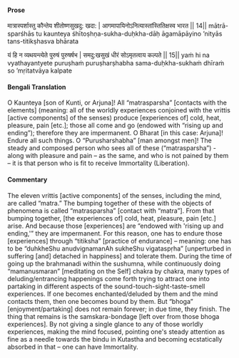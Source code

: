 #### Prose 

मात्रास्पर्शास्तु कौन्तेय शीतोष्णसुखदु: खदा: |
आगमापायिनोऽनित्यास्तांस्तितिक्षस्व भारत || 14||
mātrā-sparśhās tu kaunteya śhītoṣhṇa-sukha-duḥkha-dāḥ
āgamāpāyino ’nityās tans-titikṣhasva bhārata

यं हि न व्यथयन्त्येते पुरुषं पुरुषर्षभ |
समदु:खसुखं धीरं सोऽमृतत्वाय कल्पते || 15||
yaṁ hi na vyathayantyete puruṣhaṁ puruṣharṣhabha
sama-duḥkha-sukhaṁ dhīraṁ so ’mṛitatvāya kalpate

 #### Bengali Translation 

O Kaunteya [son of Kunti, or Arjuna]! All “matrasparsha” [contacts with the elements] (meaning: all of the worldly experiences conjoined with the vrittis [active components] of the senses) produce [experiences of] cold, heat, pleasure, pain [etc.]; those all come and go (endowed with “rising up and ending”); therefore they are impermanent. O Bharat [in this case: Arjuna]! Endure all such things. O “Purusharshabha” [man amongst men]! The steady and composed person who sees all of these (“matrasparsha”) - along with pleasure and pain – as the same, and who is not pained by them – it is that person who is fit to receive Immortality (Liberation).

 #### Commentary 

The eleven vrittis [active components] of the senses, including the mind, are called “matra.” The bumping together of these with the objects of phenomena is called “matrasparsha” [contact with “matra”]. From that bumping together, [the experiences of] cold, heat, pleasure, pain [etc.] arise. And because those [experiences] are “endowed with 'rising up and ending,'” they are impermanent. For this reason, one has to endure those [experiences] through “titiksha” [practice of endurance] – meaning: one has to be “duhkheShu anudvignamanAh sukheShu vigataspṛha” [unperturbed in suffering [and] detached in happiness] and tolerate them. During the time of going up the brahmanadi within the sushumna, while continuously doing “mamanusmaran” [meditating on the Self] chakra by chakra, many types of deluding/entrancing happenings come forth trying to attract one into partaking in different aspects of the sound-touch-sight-taste-smell experiences. If one becomes enchanted/deluded by them and the mind contacts them, then one becomes bound by them. But “bhoga” [enjoyment/partaking] does not remain forever; in due time, they finish. The thing that remains is the samskara-bondage [left over from those bhoga experiences]. By not giving a single glance to any of those worldly experiences, making the mind focused, pointing one's steady attention as fine as a needle towards the bindu in Kutastha and becoming ecstatically absorbed in that – one can have Immortality.  
